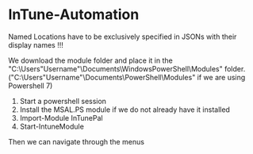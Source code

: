 # InTune-Automation
Named Locations have to be exclusively specified in JSONs with their display names !!!

We download the module folder and place it in the "C:\Users\"Username"\Documents\WindowsPowerShell\Modules" folder. ("C:\Users\"Username"\Documents\PowerShell\Modules" if we are using Powershell 7)

1. Start a powershell session
2. Install the MSAL.PS module if we do not already have it installed
3. Import-Module InTunePal
4. Start-IntuneModule

Then we can navigate through the menus
